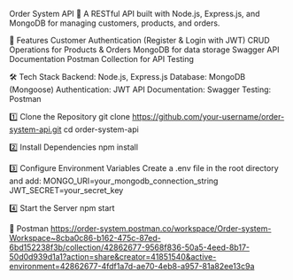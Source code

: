 Order System API 🚀
A RESTful API built with Node.js, Express.js, and MongoDB for managing customers, products, and orders.


📌 Features
Customer Authentication (Register & Login with JWT)
CRUD Operations for Products & Orders
MongoDB for data storage
Swagger API Documentation
Postman Collection for API Testing

🛠 Tech Stack
Backend: Node.js, Express.js
Database: MongoDB (Mongoose)
Authentication: JWT
API Documentation: Swagger
Testing: Postman

1️⃣ Clone the Repository
git clone https://github.com/your-username/order-system-api.git
cd order-system-api

2️⃣ Install Dependencies
npm install

3️⃣ Configure Environment Variables
Create a .env file in the root directory and add:
MONGO_URI=your_mongodb_connection_string
JWT_SECRET=your_secret_key

4️⃣ Start the Server
npm start



📌 Postman 
https://order-system.postman.co/workspace/Order-system-Workspace~8cba0c86-b162-475c-87ed-6bd152238f3b/collection/42862677-9568f836-50a5-4eed-8b17-50d0d939d1a1?action=share&creator=41851540&active-environment=42862677-4fdf1a7d-ae70-4eb8-a957-81a82ee13c9a
